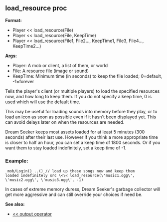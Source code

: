 ## load_resource proc

**Format:**
+   Player \<\< load_resource(File)
+   Player \<\< load_resource(File, KeepTime)
+   Player \<\< load_resource(File1, File2\..., KeepTime1, File3,
    File4\..., KeepTime2\...)
<!-- -->
**Args:**
+   Player: A mob or client, a list of them, or world
+   File: A resource file (image or sound)
+   KeepTime: Minimum time (in seconds) to keep the file loaded;
    0=default, -1=forever


Tells the player\'s client (or multiple players) to load the
specified resources now, and how long to keep them. If you do not
specify a keep time, 0 is used which will use the default time.


This may be useful for loading sounds into memory before they
play, or to load an icon as soon as possible even if it hasn\'t been
displayed yet. This can avoid delays later on when the resources are
needed. 

Dream Seeker keeps most assets loaded for at least 5
minutes (300 seconds) after their last use. However if you think a more
appropriate time is closer to half an hour, you can set a keep time of
1800 seconds. Or if you want them to stay loaded indefinitely, set a
keep time of -1.
### Example:

```
 mob/Login() ..() // load up these songs now and keep them
loaded indefinitely src \<\< load_resource(\'music1.ogg\',
\'music2.ogg\', \'music3.ogg\', -1) 
```
 

In cases of
extreme memory duress, Dream Seeker\'s garbage collector will get more
aggressive and can still override your choices if need be.

**See also:**
+   [\<\< output operator](/ref/operator/%3c%3c/output.md) <!-- -->